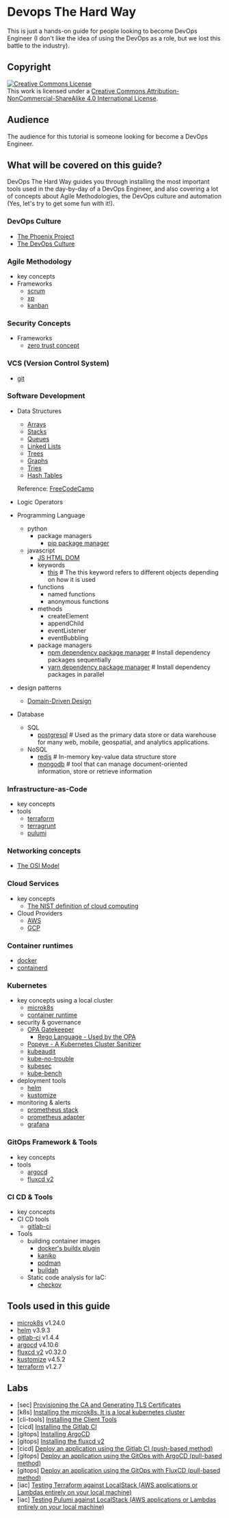 # Devops The Hard Way

This is just a hands-on guide for people looking to become DevOps Engineer (I don't like the idea of using the DevOps as a role, but we lost this battle to the industry).

## Copyright

<a rel="license" href="http://creativecommons.org/licenses/by-nc-sa/4.0/"><img alt="Creative Commons License" style="border-width:0" src="https://i.creativecommons.org/l/by-nc-sa/4.0/88x31.png" /></a><br />This work is licensed under a <a rel="license" href="http://creativecommons.org/licenses/by-nc-sa/4.0/">Creative Commons Attribution-NonCommercial-ShareAlike 4.0 International License</a>.

## Audience

The audience for this tutorial is someone looking for become a DevOps Engineer.

## What will be covered on this guide?

DevOps The Hard Way guides you through installing the most important tools used in the day-by-day of a DevOps Engineer, and also covering a lot of concepts about Agile Methodologies, the DevOps culture and automation (Yes, let's try to get some fun with it!).

### DevOps Culture

* [The Phoenix Project](https://github.com/keyvanakbary/learning-notes/blob/master/books/the-phoenix-project.md)
* [The DevOps Culture](https://github.com/devops-culture-project/devops-culture)

### Agile Methodology

* key concepts
* Frameworks
    * [scrum]()
    * [xp]()
    * [kanban]()

### Security Concepts

* Frameworks
    * [zero trust concept](https://about.gitlab.com/blog/2022/08/17/why-devops-and-zero-trust-go-together/?utm_campaign=blog&utm_source=twitter&utm_medium=social&utm_content=1660746252)

### VCS (Version Control System)

* [git](https://github.com/git-guides)

### Software Development

* Data Structures
    * [Arrays]()
    * [Stacks]()
    * [Queues]()
    * [Linked Lists]()
    * [Trees]()
    * [Graphs]()
    * [Tries]()
    * [Hash Tables]()

    Reference: [FreeCodeCamp](https://www.freecodecamp.org/news/the-top-data-structures-you-should-know-for-your-next-coding-interview-36af0831f5e3/#:~:text=Simply%20put%2C%20a%20data%20structure,for%20the%20problem%20at%20hand.)

* Logic Operators

* Programming Language
    * python
        * package managers
            * [pip package manager]()
    * javascript
        * [JS HTML DOM](https://www.w3schools.com/js/js_htmldom.asp)
        * keywords
            * [this](https://www.w3schools.com/js/js_this.asp) # The this keyword refers to different objects depending on how it is used
        * functions
            * named functions
            * anonymous functions
        * methods
            * createElement
            * appendChild
            * eventListener
            * eventBubbling
        * package managers
            * [npm dependency package manager]()  # Install dependency packages sequentially
            * [yarn dependency package manager]() # Install dependency packages in parallel

* design patterns
    * [Domain-Driven Design]()

* Database
    * SQL
        * [postgresql]() # Used as the primary data store or data warehouse for many web, mobile, geospatial, and analytics applications.
    * NoSQL
        * [redis]()   # In-memory key-value data structure store
        * [mongodb]() # tool that can manage document-oriented information, store or retrieve information

### Infrastructure-as-Code

* key concepts
* tools
    * [terraform](https://github.com/hashicorp/terraform)
    * [terragrunt](https://github.com/gruntwork-io/terragrunt)
    * [pulumi](https://github.com/pulumi/pulumi)

### Networking concepts

* [The OSI Model](https://github.com/vald-phoenix/the-osi-model)

### Cloud Services

* key concepts
    * [The NIST definition of cloud computing](https://nvlpubs.nist.gov/nistpubs/legacy/sp/nistspecialpublication800-145.pdf)
* Cloud Providers
    * [AWS]()
    * [GCP]()

### Container runtimes

* [docker](https://github.com/docker/getting-started)
* [containerd](https://github.com/containerd/containerd)

### Kubernetes

* key concepts using a local cluster
    * [microk8s](https://github.com/canonical/microk8s)
    * [container runtime](https://kubernetes.io/docs/setup/production-environment/container-runtimes/#containerd)
* security & governance
    * [OPA Gatekeeper](https://github.com/open-policy-agent/gatekeeper)
        * [Rego Language - Used by the OPA](https://github.com/open-policy-agent/opa/blob/main/docs/content/policy-language.md)
    * [Popeye - A Kubernetes Cluster Sanitizer](https://github.com/derailed/popeye)
    * [kubeaudit](https://github.com/Shopify/kubeaudit)
    * [kube-no-trouble](https://github.com/doitintl/kube-no-trouble)
    * [kubesec](https://github.com/controlplaneio/kubesec)
    * [kube-bench](https://github.com/aquasecurity/kube-bench)
* deployment tools
    * [helm](https://github.com/helm/helm)
    * [kustomize](https://github.com/kubernetes-sigs/kustomize)
* monitoring & alerts
    * [prometheus stack]()
    * [prometheus adapter]()
    * [grafana]()

### GitOps Framework & Tools

* key concepts
* tools
    * [argocd](https://github.com/argoproj/argo-helm/tree/main/charts/argo-cd)
    * [fluxcd v2](https://github.com/fluxcd/flux2/tree/v0.32.0)

### CI CD & Tools

* key concepts
* CI CD tools
    * [gitlab-ci](https://docs.gitlab.com/charts/installation/deployment.html#deploy-using-helm)
* Tools
    * building container images
        * [docker's buildx plugin](https://github.com/docker/buildx)
        * [kaniko](https://github.com/GoogleContainerTools/kaniko)
        * [podman](https://github.com/containers/podman)
        * [buildah](https://github.com/containers/buildah)
    * Static code analysis for IaC:
        * [checkov](https://github.com/bridgecrewio/checkov)

## Tools used in this guide

* [microk8s](https://github.com/canonical/microk8s) v1.24.0
* [helm](https://github.com/helm/helm) v3.9.3
* [gitlab-ci](https://docs.gitlab.com/charts/installation/deployment.html#deploy-using-helm) v1.4.4
* [argocd](https://github.com/argoproj/argo-helm/tree/main/charts/argo-cd) v4.10.6
* [fluxcd v2](https://github.com/fluxcd/flux2/tree/v0.32.0) v0.32.0
* [kustomize](https://github.com/kubernetes-sigs/kustomize) v4.5.2
* [terraform](https://github.com/hashicorp/terraform) v1.2.7

## Labs

* [sec] [Provisioning the CA and Generating TLS Certificates]()
* [k8s] [Installing the microk8s. It is a local kubernetes cluster ]()
* [cli-tools] [Installing the Client Tools]()
* [cicd] [Installing the Gitlab CI]()
* [gitops] [Installing ArgoCD]()
* [gitops] [Installing the fluxcd v2]()
* [cicd] [Deploy an application using the Gitlab CI (push-based method)]()
* [gitops] [Deploy an application using the GitOps with ArgoCD (pull-based method)]()
* [gitops] [Deploy an application using the GitOps with FluxCD (pull-based method)]()
* [iac] [Testing Terraform against LocalStack (AWS applications or Lambdas entirely on your local machine)](https://github.com/localstack/localstack)
* [iac] [Testing Pulumi against LocalStack (AWS applications or Lambdas entirely on your local machine)](https://github.com/localstack/localstack)
